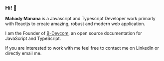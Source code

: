 ### Hi! 👋

**Mahady Manana** is a Javascript and Typescript Developer work primarly with Reactjs to create amazing, robust and modern web application.

I am the Founder of [B-Devcom](www.betatuto.com), an open source documentation for JavaScript and TypeScript. 

If you are interested to work with me feel free to contact me on LinkedIn or directly email me.
